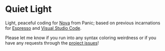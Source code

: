 # Quiet Light

Light, peaceful coding for [Nova](https://panic.com/nova/) from Panic; based on previous incarnations for [Espresso](https://github.com/onecrayon/E3-Theme-Generator) and [Visual Studio Code](https://marketplace.visualstudio.com/items?itemName=onecrayon.theme-quietlight-vsc).

Please let me know if you run into any syntax coloring weirdness or if you have any requests through the [project issues](https://github.com/onecrayon/quiet-light.novaextension/issues)!
